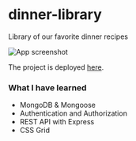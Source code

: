# dinner-library
Library of our favorite dinner recipes

![App screenshot](https://i.ibb.co/jZwkfNW/Screenshot-from-2020-01-09-14-42-48.png)

The project is deployed [here](https://dinner-library.herokuapp.com/).

### What I have learned
- MongoDB & Mongoose
- Authentication and Authorization
- REST API with Express
- CSS Grid
